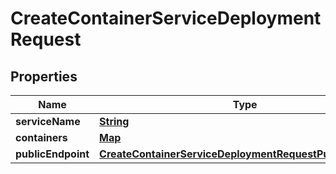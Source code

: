 

# CreateContainerServiceDeploymentRequest


## Properties

| Name | Type | Description | Notes |
|------------ | ------------- | ------------- | -------------|
|**serviceName** | [**String**](String.md) |  |  |
|**containers** | [**Map**](Map.md) |  |  [optional] |
|**publicEndpoint** | [**CreateContainerServiceDeploymentRequestPublicEndpoint**](CreateContainerServiceDeploymentRequestPublicEndpoint.md) |  |  [optional] |



